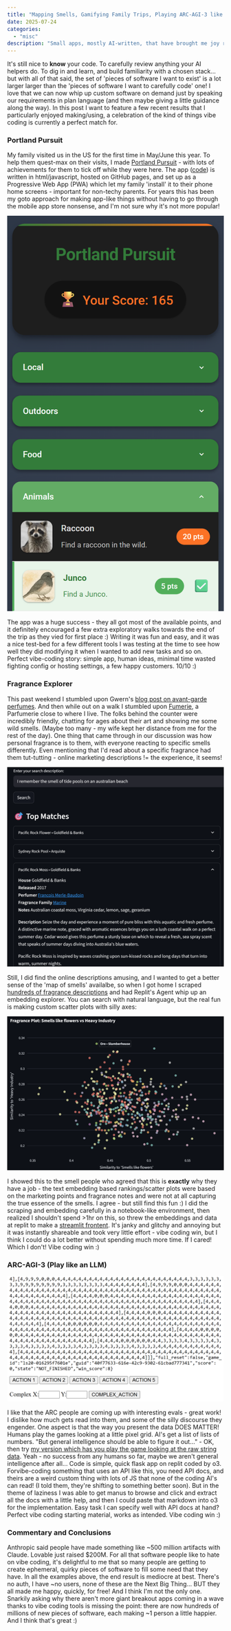 ```yaml
---
title: "Mapping Smells, Gamifying Family Trips, Playing ARC-AGI-3 like an LLM... (Vibe Coding Wins)"
date: 2025-07-24
categories: 
  - "misc"
description: "Small apps, mostly AI-written, that have brought me joy recently"
---
```


It's still nice to **know** your code. To carefully review anything your AI helpers do. To dig in and learn, and build familiarity with a chosen stack... but with all of that said, the set of 'pieces of software I want to exist' is a lot larger larger than the 'pieces of software I want to carefully code' one! I love that we can now whip up custom software on demand just by speaking our requirements in plan language (and then maybe giving a little guidance along the way). In this post I want to feature a few recent results that I particularly enjoyed making/using, a celebration of the kind of things vibe coding is currently a perfect match for.

### Portland Pursuit

My family visited us in the US for the first time in May/June this year. To help them quest-max on their visits, I made [Portland Pursuit](https://johnowhitaker.github.io/portland_pursuit/) - with lots of achievements for them to tick off while they were here. The app ([code](https://github.com/johnowhitaker/portland_pursuit)) is written in html/javascript, hosted on GitHub pages, and set up as a Progressive Web App (PWA) which let my family 'install' it to their phone home screens - important for non-techy parents. For years this has been my goto approach for making app-like things without having to go through the mobile app store nonsense, and I'm not sure why it's not more popular!

![](images/portland_pursuit.png)

The app was a huge success - they all got most of the available points, and it definitely encouraged a few extra exploratory walks towards the end of the trip as they vied for first place :) Writing it was fun and easy, and it was a nice test-bed for a few different tools I was testing at the time to see how well they did modifying it when I wanted to add new tasks and so on. Perfect vibe-coding story: simple app, human ideas, minimal time wasted fighting config or hosting settings, a few happy customers. 10/10 :)

### Fragrance Explorer

This past weekend I stumbled upon Gwern's [blog post on avant-garde perfumes](https://gwern.net/blog/2025/perfume). And then while out on a walk I stumbled upon [Fumerie](https://fumerie.com/), a Parfumerie close to where I live. The folks behind the counter were incredibly friendly, chatting for ages about their art and showing me some wild smells. (Maybe too many - my wife kept her distance from me for the rest of the day). One thing that came through in our discussion was how personal fragrance is to them, with everyone reacting to specific smells differently. Even mentioning that I'd read about a specific fragrance had them tut-tutting - online marketing descriptions != the experience, it seems!

![](images/frag_search.png)

Still, I did find the online descriptions amusing, and I wanted to get a better sense of the 'map of smells' availalbe, so when I got home I scraped [hundreds of fragrance descriptions](https://gist.github.com/johnowhitaker/6fef140a3a47aa1ea049a8562270b0bf) and had Replit's Agent whip up an embedding explorer. You can search with natural language, but the real fun is making custom scatter plots with silly axes:

![](images/frag_plot.png)

I showed this to the smell people who agreed that this is **exactly** why they have a job - the text embedding based rankings/scatter plots were based on the marketing points and fragrance notes and were not at all capturing the true essence of the smells. I agree - but still find this fun :) I did the scraping and embedding carefully in a notebook-like environment, then realized I shouldn't spend >1hr on this, so threw the embeddings and data at replit to make a [streamlit frontent](https://fragrance-similarity.replit.app/). It's janky and glitchy and annoying but it was instantly shareable and took very little effort - vibe coding win, but I think I could do a lot better without spending much more time. If I cared! Which I don't! Vibe coding win :)

### ARC-AGI-3 (Play like an LLM)

![](images/arcagi.png)

I like that the ARC people are coming up with interesting evals - great work! I dislike how much gets read into them, and some of the silly discourse they engender. One aspect is that the way you present the data DOES MATTER! Humans play the games looking at a little pixel grid. AI's get a list of lists of numbers. "But general intelligence should be able to figure it out..." - OK, then try [my version which has you play the game looking at the raw string data](https://play-arc-agi-3.replit.app/). Yeah - no success from any humans so far, maybe we aren't general intelligence after all... Code is simple, quick flask app on replit coded by o3. Forvibe-coding something that uses an API like this, you need API docs, and theirs are a weird custom thing with lots of JS that none of the coding AI's can read! (I told them, they're shifting to something better soon). But in the theme of laziness I was able to get manus to browse and click and extract all the docs with a little help, and then I could paste that markdown into o3 for the implementation. Easy task I can specify well with API docs at hand? Perfect vibe coding starting material, works as intended. Vibe coding win :)

### Commentary and Conclusions

Anthropic said people have made something like ~500 million artifacts with Claude. Lovable just raised $200M. For all that software people like to hate on vibe coding, it's delightful to me that so many people are getting to create ephemeral, quirky pieces of software to fill some need that they have. In all the examples above, the end result is mediocre at best. There's no auth, I have ~no users, none of these are the Next Big Thing... BUT they all made me happy, quickly, for free! And I think I'm not the only one. Snarkily asking why there aren't more  giant breakout apps coming in a wave thanks to vibe coding tools is missing the point: there are now hundreds of millions of new pieces of software, each making ~1 person a little happier. And I think that's great :)